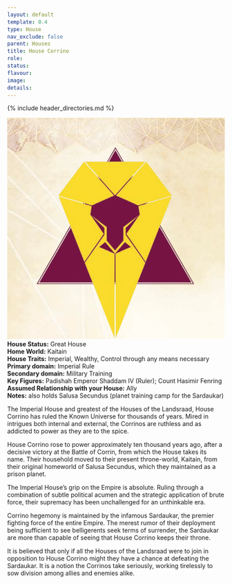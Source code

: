 ```yaml
---
layout: default
template: 0.4
type: House
nav_exclude: false
parent: Houses
title: House Corrino
role: 
status: 
flavour: 
image: 
details:
---
```


{% include header_directories.md %}

![](../../imgs/EyInavZWEAEM_0J.png)
**House Status:** Great House  
**Home World:** Kaitain  
**House Traits:** Imperial, Wealthy, Control through any means necessary  
**Primary domain:** Imperial Rule  
**Secondary domain:** Military Training  
**Key Figures:** Padishah Emperor Shaddam IV (Ruler); Count Hasimir Fenring  
**Assumed Relationship with your House:** Ally  
**Notes:** also holds Salusa Secundus (planet training camp for the Sardaukar)  

The Imperial House and greatest of the Houses of the Landsraad, House Corrino has ruled the Known Universe for thousands of years. Mired in intrigues both internal and
external, the Corrinos are ruthless and as addicted to power as they are to the spice.  

House Corrino rose to power approximately ten thousand years ago, after a decisive victory at the Battle of Corrin, from which the House takes its name. Their household
moved to their present throne-world, Kaitain, from their original homeworld of Salusa Secundus, which they maintained as a prison planet.  

The Imperial House’s grip on the Empire is absolute. Ruling through a combination of subtle political acumen and the strategic application of brute force, their supremacy has been unchallenged for an unthinkable era.  

Corrino hegemony is maintained by the infamous Sardaukar, the premier fighting force of the entire Empire. The merest rumor of their deployment being sufficient
to see belligerents seek terms of surrender, the Sardaukar are more than capable of seeing that House Corrino keeps their throne.  

It is believed that only if all the Houses of the Landsraad were to join in opposition to House Corrino might they have a chance at defeating the Sardaukar. It is a notion the
Corrinos take seriously, working tirelessly to sow division among allies and enemies alike.  
